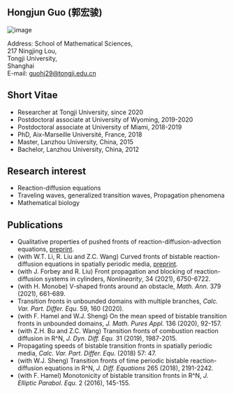 ## Hongjun Guo (郭宏骏)

![image](https://github.com/Hongjun-Guo/hongjun-guo.github.io/blob/main/africa.png)

Address:	School of Mathematical Sciences,  
217 Ningjing Lou,  
Tongji University,  
Shanghai  
E-mail:	guohj29@tongji.edu.cn

## Short Vitae

- Researcher at Tongji University, since 2020
- Postdoctoral associate at University of Wyoming, 2019-2020
- Postdoctoral associate at University of Miami, 2018-2019
- PhD, Aix-Marseille Université, France, 2018
- Master, Lanzhou University, China, 2015
- Bachelor, Lanzhou University, China, 2012

## Research interest

- Reaction-diffusion equations
- Traveling waves, generalized transition waves, Propagation phenomena
- Mathematical biology

## Publications

- Qualitative properties of pushed fronts of reaction-diffusion-advection equations, [preprint](https://arxiv.org/abs/2108.06546).
- (with W.T. Li, R. Liu and Z.C. Wang) Curved fronts of bistable reaction-diffusion equations in spatially periodic media, [preprint](https://arxiv.org/abs/2006.03711).
- (with J. Forbey and R. Liu) Front propagation and blocking of reaction-diffusion systems in cylinders, _Nonlinearity_, 34 (2021), 6750-6722.
- (with H. Monobe) V-shaped fronts around an obstacle, _Math. Ann._ 379 (2021), 661-689.
- Transition fronts in unbounded domains with multiple branches, _Calc. Var. Part. Differ. Equ._ 59, 160 (2020).
- (with F. Hamel and W.J. Sheng) On the mean speed of bistable transition fronts in unbounded domains, _J. Math. Pures Appl._ 136 (2020), 92-157.
- (with Z.H. Bu and Z.C. Wang) Transition fronts of combustion reaction diffusion in R^N, _J. Dyn. Diff. Equ._ 31 (2019), 1987-2015.
- Propagating speeds of bistable transition fronts in spatially periodic media, _Calc. Var. Part. Differ. Equ._ (2018) 57: 47.
- (with W.J. Sheng) Transition fronts of time periodic bistable reaction-diffusion equations in R^N, _J. Diff. Equations_ 265 (2018), 2191-2242.
- (with F. Hamel) Monotonicity of bistable transition fronts in R^N, _J. Elliptic Parabol. Equ._ 2 (2016), 145-155.


